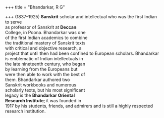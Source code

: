 +++
title = "Bhandarkar, R G"

+++
(1837–1925) **Sanskrit** scholar and intellectual who was the first Indian to serve  
as professor of Sanskrit at **Deccan**  
College, in Poona. Bhandarkar was one  
of the first Indian academics to combine  
the traditional mastery of Sanskrit texts  
with critical and objective research, a  
project that until then had been confined to European scholars. Bhandarkar  
is emblematic of Indian intellectuals in  
the late nineteenth century, who began  
by learning from the Europeans but  
were then able to work with the best of  
them. Bhandarkar authored two  
Sanskrit workbooks and numerous  
scholarly texts, but his most significant  
legacy is the **Bhandarkar Oriental**  
**Research Institute**; it was founded in  
1917 by his students, friends, and admirers and is still a highly respected  
research institution.